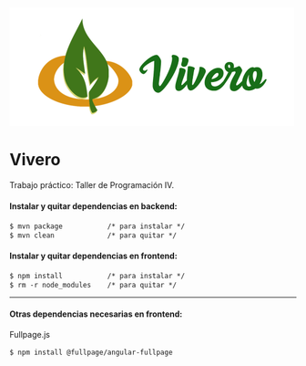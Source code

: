 ![Vivero Logo](https://github.com/dardonosti/vivero/blob/master/logo_vivero.png)

# Vivero

Trabajo práctico: Taller de Programación IV.

#### Instalar y quitar dependencias en backend:

```
$ mvn package           /* para instalar */
$ mvn clean             /* para quitar */
```

#### Instalar y quitar dependencias en frontend:

```
$ npm install           /* para instalar */
$ rm -r node_modules    /* para quitar */
```

------

#### Otras dependencias necesarias en frontend:

Fullpage.js

```
$ npm install @fullpage/angular-fullpage
```
